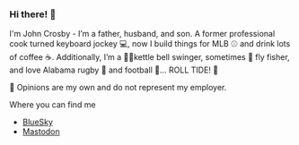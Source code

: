 ### Hi there! :wave: 

I'm John Crosby - I’m a father, husband, and son. A former professional cook turned keyboard jockey 💻, now I build things for MLB ⚾️ and drink lots of coffee ☕️.
Additionally, I’m a 🏋🏼kettle bell swinger, sometimes 🎣 fly fisher, and love Alabama rugby 🏉 and football 🏈... ROLL TIDE! 🐘

📍 Opinions are my own and do not represent my employer.

Where you can find me

- [BlueSky](https://bsky.app/profile/jcc.bsky.social)
- [Mastodon](https://www.mas.to/@jcc)
